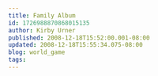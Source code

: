 ```yaml
---
title: Family Album
id: 1726988870868015135
author: Kirby Urner
published: 2008-12-18T15:52:00.001-08:00
updated: 2008-12-18T15:55:34.075-08:00
blog: world_game
tags: 
---
```


